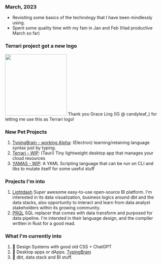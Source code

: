 ### March, 2023
- Revisiting some basics of the technology that I have been mindlessly using.
- Spent some quality time with my fam in Jan and Feb (Had productive March so far)

### Terrari project got a new logo
<img src="https://user-images.githubusercontent.com/4682613/223884034-7c312ad6-b47f-463a-a3ad-f5a47c6bdb9b.png" width="200px" />
Thank you Grace Ling (IG @ candyleaf_) for letting me use this as Terrari logo!

### New Pet Projects
1. [TypingBrain - working Alpha](https://github.com/the-watchmaker/typingbrain): (Electron) learning/retaining language syntax just by typing. 
2. [Terrari - WIP](https://github.com/the-watchmaker/terrari): (Tauri) Tiny lightweight desktop app that manages your cloud resources
3. [YAMAS - WIP](https://github.com/the-watchmaker/yamas): A YAML Scripting language that can be run on CLI and libs to mutate itself for some useful stuff

### Projects I'm into
1. [Lightdash](https://github.com/lightdash/lightdash) Super awesome easy-to-use open-source BI platform. I'm interested in its data visualization, business logics around dbt and the data stacks, also opportunity to interact and learn from data analyst stakeholders within its growing community.
2. [PRQL](https://github.com/prql/prql) SQL replacer that comes with data transform and purposed for data pipeline. I'm intersted in their language design, and the compiler written in Rust for a good read.

### What I'm currently into
1. 🎨 Design Systems with good old CSS + ChatGPT 
2. 📡 Desktop apps or dApps. [TypingBrain](https://github.com/the-watchmaker/typingbrain) 
3. 📝 dbt, data stack and BI stuff. 
